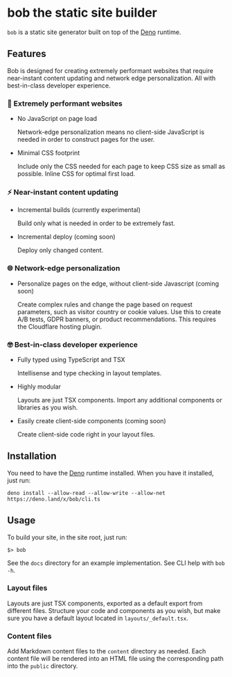 # bob the static site builder

`bob` is a static site generator built on top of the [Deno](https://deno.land) runtime.

## Features

Bob is designed for creating extremely performant websites that require near-instant content updating and network edge personalization. All with best-in-class developer experience.

### 🚀 Extremely performant websites

- No JavaScript on page load

    Network-edge personalization means no client-side JavaScript is needed in order to construct pages for the user.

- Minimal CSS footprint

    Include only the CSS needed for each page to keep CSS size as small as possible. Inline CSS for optimal first load.

### ⚡ Near-instant content updating

- Incremental builds (currently experimental)

    Build only what is needed in order to be extremely fast.

- Incremental deploy (coming soon)

    Deploy only changed content.

### 🌐 Network-edge personalization

- Personalize pages on the edge, without client-side Javascript (coming soon)

    Create complex rules and change the page based on request parameters, such as visitor country or cookie values. Use this to create A/B tests, GDPR banners, or product recommendations. This requires the Cloudflare hosting plugin.

### 🤓 Best-in-class developer experience

- Fully typed using TypeScript and TSX

    Intellisense and type checking in layout templates.

- Highly modular

    Layouts are just TSX components. Import any additional components or libraries as you wish.

- Easily create client-side components (coming soon)

    Create client-side code right in your layout files.

## Installation

You need to have the [Deno](https://deno.land) runtime installed. When you have it installed, just run:

```
deno install --allow-read --allow-write --allow-net https://deno.land/x/bob/cli.ts
```

## Usage

To build your site, in the site root, just run:

```
$> bob
```

See the `docs` directory for an example implementation. See CLI help with `bob -h`.

### Layout files

Layouts are just TSX components, exported as a default export from different files. Structure your code and components as you wish, but make sure you have a default layout located in `layouts/_default.tsx`.

### Content files

Add Markdown content files to the `content` directory as needed. Each content file will be rendered into an HTML file using the corresponding path into the `public` directory.
